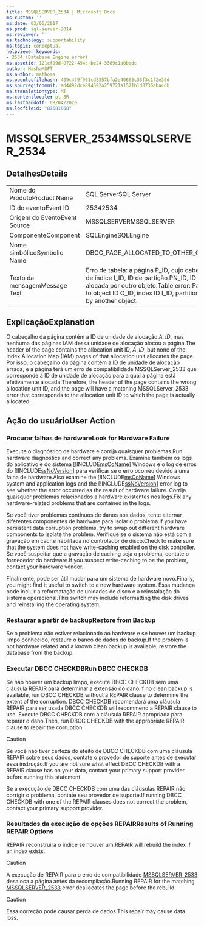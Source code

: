 ```yaml
---
title: MSSQLSERVER_2534 | Microsoft Docs
ms.custom: ''
ms.date: 03/06/2017
ms.prod: sql-server-2014
ms.reviewer: ''
ms.technology: supportability
ms.topic: conceptual
helpviewer_keywords:
- 2534 (Database Engine error)
ms.assetid: 121cf99d-0722-494c-be24-3369c1a0badc
author: MashaMSFT
ms.author: mathoma
ms.openlocfilehash: 409c429f961cd8357bfa2e40663c33f3c1f2e36d
ms.sourcegitcommit: ad4d92dce894592a259721a1571b1d8736abacdb
ms.translationtype: MT
ms.contentlocale: pt-BR
ms.lasthandoff: 08/04/2020
ms.locfileid: "87581868"
---
```

# <a name="mssqlserver_2534"></a><span data-ttu-id="67f84-102">MSSQLSERVER_2534</span><span class="sxs-lookup"><span data-stu-id="67f84-102">MSSQLSERVER_2534</span></span>
    
## <a name="details"></a><span data-ttu-id="67f84-103">Detalhes</span><span class="sxs-lookup"><span data-stu-id="67f84-103">Details</span></span>  
  
|||  
|-|-|  
|<span data-ttu-id="67f84-104">Nome do Produto</span><span class="sxs-lookup"><span data-stu-id="67f84-104">Product Name</span></span>|<span data-ttu-id="67f84-105">SQL Server</span><span class="sxs-lookup"><span data-stu-id="67f84-105">SQL Server</span></span>|  
|<span data-ttu-id="67f84-106">ID do evento</span><span class="sxs-lookup"><span data-stu-id="67f84-106">Event ID</span></span>|<span data-ttu-id="67f84-107">2534</span><span class="sxs-lookup"><span data-stu-id="67f84-107">2534</span></span>|  
|<span data-ttu-id="67f84-108">Origem do Evento</span><span class="sxs-lookup"><span data-stu-id="67f84-108">Event Source</span></span>|<span data-ttu-id="67f84-109">MSSQLSERVER</span><span class="sxs-lookup"><span data-stu-id="67f84-109">MSSQLSERVER</span></span>|  
|<span data-ttu-id="67f84-110">Componente</span><span class="sxs-lookup"><span data-stu-id="67f84-110">Component</span></span>|<span data-ttu-id="67f84-111">SQLEngine</span><span class="sxs-lookup"><span data-stu-id="67f84-111">SQLEngine</span></span>|  
|<span data-ttu-id="67f84-112">Nome simbólico</span><span class="sxs-lookup"><span data-stu-id="67f84-112">Symbolic Name</span></span>|<span data-ttu-id="67f84-113">DBCC_PAGE_ALLOCATED_TO_OTHER_OBJECT</span><span class="sxs-lookup"><span data-stu-id="67f84-113">DBCC_PAGE_ALLOCATED_TO_OTHER_OBJECT</span></span>|  
|<span data-ttu-id="67f84-114">Texto da mensagem</span><span class="sxs-lookup"><span data-stu-id="67f84-114">Message Text</span></span>|<span data-ttu-id="67f84-115">Erro de tabela: a página P_ID, cujo cabeçalho indica que está alocada na ID de objeto O_ID, ID de índice I_ID, ID de partição PN_ID, ID de unidade de alocação A_ID (tipo TYPE), está alocada por outro objeto.</span><span class="sxs-lookup"><span data-stu-id="67f84-115">Table error: Page P_ID, whose header indicates it as being allocated to object ID O_ID, index ID I_ID, partition ID PN_ID, alloc unit ID A_ID (type TYPE), is allocated by another object.</span></span>|  
  
## <a name="explanation"></a><span data-ttu-id="67f84-116">Explicação</span><span class="sxs-lookup"><span data-stu-id="67f84-116">Explanation</span></span>  
 <span data-ttu-id="67f84-117">O cabeçalho da página contém a ID de unidade de alocação *A_ID*, mas nenhuma das páginas IAM dessa unidade de alocação alocou a página.</span><span class="sxs-lookup"><span data-stu-id="67f84-117">The header of the page contains the allocation unit ID, *A_ID*, but none of the Index Allocation Map (IAM) pages of that allocation unit allocates the page.</span></span> <span data-ttu-id="67f84-118">Por isso, o cabeçalho da página contém a ID de unidade de alocação errada, e a página terá um erro de compatibilidade MSSQLServer_2533 que corresponde à ID de unidade de alocação para a qual a página está efetivamente alocada.</span><span class="sxs-lookup"><span data-stu-id="67f84-118">Therefore, the header of the page contains the wrong allocation unit ID, and the page will have a matching MSSQLServer_2533 error that corresponds to the allocation unit ID to which the page is actually allocated.</span></span>  
  
## <a name="user-action"></a><span data-ttu-id="67f84-119">Ação do usuário</span><span class="sxs-lookup"><span data-stu-id="67f84-119">User Action</span></span>  
  
### <a name="look-for-hardware-failure"></a><span data-ttu-id="67f84-120">Procurar falhas de hardware</span><span class="sxs-lookup"><span data-stu-id="67f84-120">Look for Hardware Failure</span></span>  
 <span data-ttu-id="67f84-121">Execute o diagnóstico de hardware e corrija quaisquer problemas.</span><span class="sxs-lookup"><span data-stu-id="67f84-121">Run hardware diagnostics and correct any problems.</span></span> <span data-ttu-id="67f84-122">Examine também os logs do aplicativo e do sistema [!INCLUDE[msCoName](../../includes/msconame-md.md)] Windows e o log de erros do [!INCLUDE[ssNoVersion](../../includes/ssnoversion-md.md)] para verificar se o erro ocorreu devido a uma falha de hardware.</span><span class="sxs-lookup"><span data-stu-id="67f84-122">Also examine the [!INCLUDE[msCoName](../../includes/msconame-md.md)] Windows system and application logs and the [!INCLUDE[ssNoVersion](../../includes/ssnoversion-md.md)] error log to see whether the error occurred as the result of hardware failure.</span></span> <span data-ttu-id="67f84-123">Corrija quaisquer problemas relacionados a hardware existentes nos logs.</span><span class="sxs-lookup"><span data-stu-id="67f84-123">Fix any hardware-related problems that are contained in the logs.</span></span>  
  
 <span data-ttu-id="67f84-124">Se você tiver problemas contínuos de danos aos dados, tente alternar diferentes componentes de hardware para isolar o problema.</span><span class="sxs-lookup"><span data-stu-id="67f84-124">If you have persistent data corruption problems, try to swap out different hardware components to isolate the problem.</span></span> <span data-ttu-id="67f84-125">Verifique se o sistema não está com a gravação em cache habilitada no controlador de disco.</span><span class="sxs-lookup"><span data-stu-id="67f84-125">Check to make sure that the system does not have write-caching enabled on the disk controller.</span></span> <span data-ttu-id="67f84-126">Se você suspeitar que a gravação de caching seja o problema, contate o fornecedor do hardware.</span><span class="sxs-lookup"><span data-stu-id="67f84-126">If you suspect write-caching to be the problem, contact your hardware vendor.</span></span>  
  
 <span data-ttu-id="67f84-127">Finalmente, pode ser útil mudar para um sistema de hardware novo.</span><span class="sxs-lookup"><span data-stu-id="67f84-127">Finally, you might find it useful to switch to a new hardware system.</span></span> <span data-ttu-id="67f84-128">Essa mudança pode incluir a reformatação de unidades de disco e a reinstalação do sistema operacional.</span><span class="sxs-lookup"><span data-stu-id="67f84-128">This switch may include reformatting the disk drives and reinstalling the operating system.</span></span>  
  
### <a name="restore-from-backup"></a><span data-ttu-id="67f84-129">Restaurar a partir de backup</span><span class="sxs-lookup"><span data-stu-id="67f84-129">Restore from Backup</span></span>  
 <span data-ttu-id="67f84-130">Se o problema não estiver relacionado ao hardware e se houver um backup limpo conhecido, restaure o banco de dados do backup.</span><span class="sxs-lookup"><span data-stu-id="67f84-130">If the problem is not hardware related and a known clean backup is available, restore the database from the backup.</span></span>  
  
### <a name="run-dbcc-checkdb"></a><span data-ttu-id="67f84-131">Executar DBCC CHECKDB</span><span class="sxs-lookup"><span data-stu-id="67f84-131">Run DBCC CHECKDB</span></span>  
 <span data-ttu-id="67f84-132">Se não houver um backup limpo, execute DBCC CHECKDB sem uma cláusula REPAIR para determinar a extensão do dano.</span><span class="sxs-lookup"><span data-stu-id="67f84-132">If no clean backup is available, run DBCC CHECKDB without a REPAIR clause to determine the extent of the corruption.</span></span> <span data-ttu-id="67f84-133">DBCC CHECKDB recomendará uma cláusula REPAIR para ser usada.</span><span class="sxs-lookup"><span data-stu-id="67f84-133">DBCC CHECKDB will recommend a REPAIR clause to use.</span></span> <span data-ttu-id="67f84-134">Execute DBCC CHECKDB com a cláusula REPAIR apropriada para reparar o dano.</span><span class="sxs-lookup"><span data-stu-id="67f84-134">Then, run DBCC CHECKDB with the appropriate REPAIR clause to repair the corruption.</span></span>  
  
> [!CAUTION]  
>  <span data-ttu-id="67f84-135">Se você não tiver certeza do efeito de DBCC CHECKDB com uma cláusula REPAIR sobre seus dados, contate o provedor de suporte antes de executar essa instrução.</span><span class="sxs-lookup"><span data-stu-id="67f84-135">If you are not sure what effect DBCC CHECKDB with a REPAIR clause has on your data, contact your primary support provider before running this statement.</span></span>  
  
 <span data-ttu-id="67f84-136">Se a execução de DBCC CHECKDB com uma das cláusulas REPAIR não corrigir o problema, contate seu provedor de suporte.</span><span class="sxs-lookup"><span data-stu-id="67f84-136">If running DBCC CHECKDB with one of the REPAIR clauses does not correct the problem, contact your primary support provider.</span></span>  
  
### <a name="results-of-running-repair-options"></a><span data-ttu-id="67f84-137">Resultados da execução de opções REPAIR</span><span class="sxs-lookup"><span data-stu-id="67f84-137">Results of Running REPAIR Options</span></span>  
 <span data-ttu-id="67f84-138">REPAIR reconstruirá o índice se houver um.</span><span class="sxs-lookup"><span data-stu-id="67f84-138">REPAIR will rebuild the index if an index exists.</span></span>  
  
> [!CAUTION]  
>  <span data-ttu-id="67f84-139">A execução de REPAIR para o erro de compatibilidade [MSSQLSERVER_2533](mssqlserver-2533-database-engine-error.md) desaloca a página antes da recompilação.</span><span class="sxs-lookup"><span data-stu-id="67f84-139">Running REPAIR for the matching [MSSQLSERVER_2533](mssqlserver-2533-database-engine-error.md) error deallocates the page before the rebuild.</span></span>  
  
> [!CAUTION]  
>  <span data-ttu-id="67f84-140">Essa correção pode causar perda de dados.</span><span class="sxs-lookup"><span data-stu-id="67f84-140">This repair may cause data loss.</span></span>  
  
  

